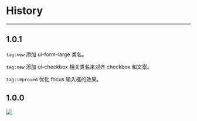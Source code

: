 # History

---


## 1.0.1

`tag:new`  添加 ui-form-large 类名。

`tag:new`  添加 ui-checkbox 相关类名来对齐 checkbox 和文案。

`tag:improved` 优化 focus 输入框的效果。

## 1.0.0

![](https://i.alipayobjects.com/e/201306/SWqnMDSL7.png)

